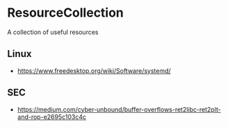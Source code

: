 # ResourceCollection
A collection of useful resources


## Linux
- https://www.freedesktop.org/wiki/Software/systemd/

## SEC
- https://medium.com/cyber-unbound/buffer-overflows-ret2libc-ret2plt-and-rop-e2695c103c4c
